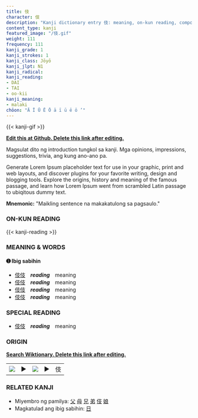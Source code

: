 ```yaml
---
title: 伎
character: 伎
description: "Kanji dictionary entry 伎: meaning, on-kun reading, compounds, origin, related kanji"
content_type: kanji
featured_image: "/伎.gif"
weight: 111
frequency: 111
kanji_grade: 1
kanji_strokes: 1
kanji_class: Jōyō
kanji_jlpt: N1
kanji_radical: 
kanji_reading: 
- DAI
- TAI
- oo-kii
kanji_meaning:
- malaki
chōon: "Ā Ī Ū Ē Ō ā ī ū ē ō ’"
---
```

[//]: # (Don't edit the line below. Kanji animated GIF code is automatically generated.)
{{< kanji-gif >}}

[//]: # (Edit below this line.)

**[Edit this at Github. Delete this link after editing.](https://github.com/tim0g/tim/tree/main/content/kanji/伎/index.md)**

Magsulat dito ng introduction tungkol sa kanji. Mga opinions, impressions, suggestions, trivia, ang kung ano-ano pa.

Generate Lorem Ipsum placeholder text for use in your graphic, print and web layouts, and discover plugins for your favorite writing, design and blogging tools. Explore the origins, history and meaning of the famous passage, and learn how Lorem Ipsum went from scrambled Latin passage to ubiqitous dummy text.
 
**Mnemonic:** "Maikling sentence na makakatulong sa pagsaulo."

### ON-KUN READING

[//]: # (Don't edit the line below. ON-KUN READING code is automatically generated.)
{{< kanji-reading >}}

### MEANING & WORDS

#### ➊ **Ibig sabihin**
  - [伎](../伎)[伎](../伎)　***reading***　meaning
  - [伎](../伎)[伎](../伎)　***reading***　meaning
  - [伎](../伎)[伎](../伎)　***reading***　meaning
  - [伎](../伎)[伎](../伎)　***reading***　meaning

### SPECIAL READING
  - [伎](../伎)[伎](../伎)　***reading***　meaning

### ORIGIN

**[Search Wiktionary. Delete this link after editing.](https://wiktionary.org/wiki/伎)**
<table class="kanji-table"><tr><td>
<img src="60px-伎-bronze.svg.png">
</td><td>▶</td><td>
<img src="60px-伎-oracle.svg.png">
</td><td>▶</td>
<td class="kanji-origin">伎</td>
</tr></table>

### RELATED KANJI
- Miyembro ng pamilya: [父](../父) [母](../母) [兄](../兄) [弟](../弟) [伎](../伎) [娘](../娘)
- Magkatulad ang ibig sabihin: [日](../日)
